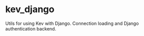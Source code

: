 # kev_django
Utils for using Kev with Django. Connection loading and Django authentication backend.
